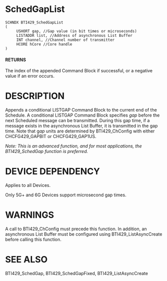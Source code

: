 # **SchedGapList**

```
SCHNDX BTI429_SchedGapList
(
     USHORT gap, //Gap value (in bit times or microseconds)
     LISTADDR list, //Address of asynchronous List Buffer
     INT channel, //Channel number of transmitter
     HCORE hCore //Core handle
)
```
#### **RETURNS**

The index of the appended Command Block if successful, or a negative value if an error occurs.

# **DESCRIPTION**

Appends a conditional LISTGAP Command Block to the current end of the Schedule. A conditional LISTGAP Command Block specifies *gap* before the next Scheduled message can be transmitted. During this gap time, if a message exists in the asynchronous List Buffer, it is transmitted in the gap time. Note that g*ap* units are determined by BTI429\_ChConfig with either CHCFG429\_GAPBIT or CHCFG429\_GAP1US.

*Note: This is an advanced function, and for most applications, the BTI429\_SchedGap function is preferred.*

# **DEVICE DEPENDENCY**

Applies to all Devices.

Only 5G+ and 6G Devices support microsecond gap times.

# **WARNINGS**

A call to BTI429\_ChConfig must precede this function. In addition, an asynchronous List Buffer must be configured using BTI429\_ListAsyncCreate before calling this function.

# **SEE ALSO**

BTI429\_SchedGap, BTI429\_SchedGapFixed, BTI429\_ListAsyncCreate